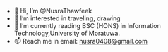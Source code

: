 - 👋 Hi, I’m @NusraThawfeek
- 👀 I’m interested in traveling, drawing
- 🌱 I’m currently reading BSC (HONS) in Information Technology,University of Moratuwa.
- 📫 Reach me in email: nusra0408@gmail.com


